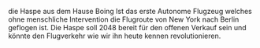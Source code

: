 die Haspe aus dem Hause Boing Ist das erste Autonome Flugzeug welches ohne menschliche Intervention die Flugroute von New York nach Berlin geflogen ist.
Die Haspe soll 2048 bereit für den offenen Verkauf sein und könnte den Flugverkehr wie wir ihn heute kennen revolutionieren.
